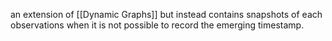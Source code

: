 an extension of [[Dynamic Graphs]] but instead contains snapshots of each observations when it is not possible to record the emerging timestamp.